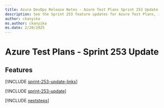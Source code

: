 ```yaml
---
title: Azure DevOps Release Notes - Azure Test Plans Sprint 253 Update
description: See the Sprint 253 feature updates for Azure Test Plans, including next steps.
author: ckanyika
ms.author: ckanyika
ms.date: 2/20/2025
---
```


# Azure Test Plans - Sprint 253 Update

## Features

[!INCLUDE [sprint-253-update-links](../includes/testplans/sprint-253-update-links.md)]

[!INCLUDE [sprint-253-update](../includes/testplans/sprint-253-update.md)]

[!INCLUDE [nextsteps](../includes/nextsteps.md)]